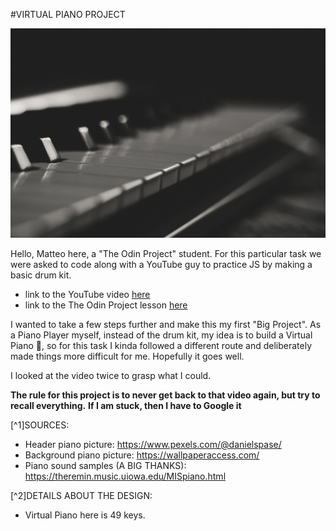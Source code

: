#VIRTUAL PIANO PROJECT

![header-piano](/img/header-piano.jpg)


Hello, Matteo here, a "The Odin Project" student. For this particular task
we were asked to code along with a YouTube guy to practice JS by making 
a basic drum kit.

- link to the YouTube video [here](https://www.youtube.com/watch?v=VuN8qwZoego)
- link to the The Odin Project lesson [here](https://www.theodinproject.com/lessons/foundations-dom-manipulation-and-events#method-3)

I wanted to take a few steps further and make this my first "Big Project".
As a Piano Player myself, instead of the drum kit, my idea is to build a Virtual Piano :musical_keyboard:, so for this task
I kinda followed a different route and deliberately made things more difficult
for me. Hopefully it goes well.


I looked at the video twice to grasp what I could.

**The rule for this project is to never get back to that video again, but try to recall everything.**
**If I am stuck, then I have to Google it**



[^1]SOURCES:
- Header piano picture: https://www.pexels.com/@danielspase/
- Background piano picture: https://wallpaperaccess.com/
- Piano sound samples (A BIG THANKS): https://theremin.music.uiowa.edu/MISpiano.html


[^2]DETAILS ABOUT THE DESIGN:
- Virtual Piano here is 49 keys.